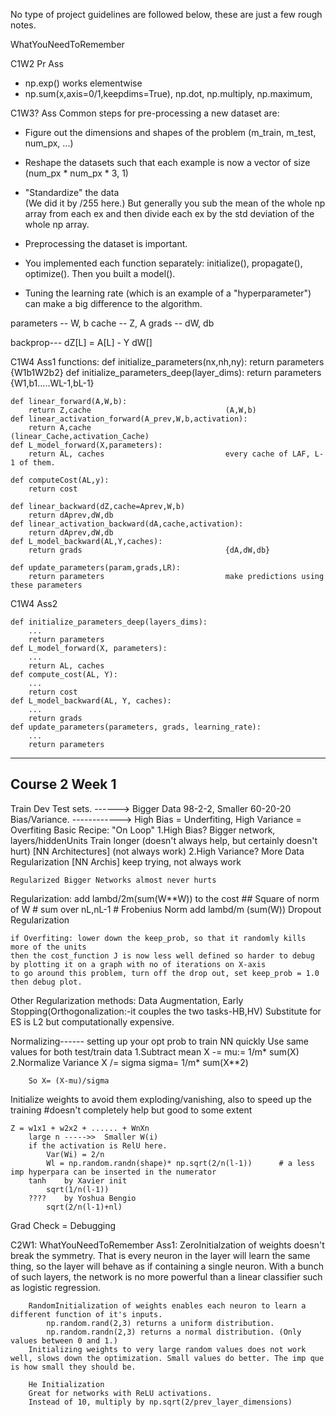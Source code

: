 
No type of project guidelines are followed below, these are just a few rough notes.


WhatYouNeedToRemember

C1W2 Pr Ass

- np.exp() works elementwise
- np.sum(x,axis=0/1,keepdims=True), np.dot, np.multiply, np.maximum,


C1W3? Ass
Common steps for pre-processing a new dataset are:
- Figure out the dimensions and shapes of the problem (m_train, m_test, num_px, ...)
- Reshape the datasets such that each example is now a vector of size (num_px \* num_px \* 3, 1)
- "Standardize" the data  
	(We did it by /255 here.)
	But generally you sub the mean of the whole np array from each ex and then divide each ex by the std deviation of the whole np array.

- Preprocessing the dataset is important.
- You implemented each function separately: initialize(), propagate(), optimize(). Then you built a model().
- Tuning the learning rate (which is an example of a "hyperparameter") can make a big difference to the algorithm.

parameters -- W, b
cache --      Z, A
grads --      dW, db

backprop---
	dZ[L] = A[L] - Y
	dW[]



C1W4 Ass1
functions:
	def initialize_parameters(nx,nh,ny):
		return parameters							{W1b1W2b2}
	def initialize_parameters_deep(layer_dims):
		return parameters							{W1,b1.....WL-1,bL-1}

	def linear_forward(A,W,b):
		return Z,cache								(A,W,b)
	def linear_activation_forward(A_prev,W,b,activation):
		return A,cache								(linear_Cache,activation_Cache)
	def L_model_forward(X,parameters):
		return AL, caches							every cache of LAF, L-1 of them.

	def computeCost(AL,y):
		return cost

	def linear_backward(dZ,cache=Aprev,W,b)
		return dAprev,dW,db
	def linear_activation_backward(dA,cache,activation):
		return dAprev,dW,db
	def L_model_backward(AL,Y,caches):
		return grads								{dA,dW,db}

	def update_parameters(param,grads,LR):
		return parameters							make predictions using these parameters

C1W4 Ass2

	def initialize_parameters_deep(layers_dims):
	    ...
	    return parameters 
	def L_model_forward(X, parameters):
	    ...
	    return AL, caches
	def compute_cost(AL, Y):
	    ...
	    return cost
	def L_model_backward(AL, Y, caches):
	    ...
	    return grads
	def update_parameters(parameters, grads, learning_rate):
	    ...
	    return parameters

------------------------------------------------------------------------------------------------------------------------------------------------

## Course 2 Week 1

Train Dev Test sets. ------> Bigger Data 98-2-2, Smaller 60-20-20
Bias/Variance. ------------> High Bias = Underfiting, High Variance = Overfiting
Basic Recipe: "On Loop"
	1.High Bias?
		Bigger network, layers/hiddenUnits
		Train longer (doesn't always help, but certainly doesn't hurt)
		[NN Architectures]  (not always work)
	2.High Variance?
		More Data
		Regularization
		[NN Archis]  keep trying, not always work

	Regularized Bigger Networks almost never hurts

Regularization: add lambd/2m(sum(W**W)) to the cost  ## Square of norm of W     # sum over nL,nL-1  # Frobenius Norm
				add lambd/m (sum(W))
Dropout Regularization

	if Overfiting: lower down the keep_prob, so that it randomly kills more of the units
	then the cost_function J is now less well defined so harder to debug by plotting it on a graph with no of iterations on X-axis
	to go around this problem, turn off the drop out, set keep_prob = 1.0 then debug plot.
Other Regularization methods: Data Augmentation, Early Stopping(Orthogonalization:-it couples the two tasks-HB,HV)
		Substitute for ES is L2 but computationally expensive.


Normalizing------ setting up your opt prob to train NN quickly
		Use same values for both test/train data
	1.Subtract mean		X -=   mu:= 1/m* sum(X)
	2.Normalize Variance   X /= sigma    sigma= 1/m* sum(X**2)

		So X= (X-mu)/sigma

		
Initialize weights to avoid them exploding/vanishing, also to speed up the training
	#doesn't completely help but good to some extent

	Z = w1x1 + w2x2 + ...... + WnXn
		large n ----->>  Smaller W(i)
		if the activation is RelU here.
			Var(Wi) = 2/n
			Wl = np.random.randn(shape)* np.sqrt(2/n(l-1))		# a less imp hyperpara can be inserted in the numerator 
		tanh	by Xavier init
			sqrt(1/n(l-1))
		????	by Yoshua Bengio
			sqrt(2/n(l-1)+nl)

Grad Check = Debugging



C2W1: WhatYouNeedToRemember
	Ass1:
		ZeroInitialzation of weights doesn't break the symmetry. That is every neuron in the layer will learn the same thing, so the layer will behave as if containing a single neuron. With a bunch of such layers, the network is no more powerful than a linear classifier such as logistic regression.

		RandomInitialization of weights enables each neuron to learn a different function of it's inputs.
			np.random.rand(2,3) returns a uniform distribution.
			np.random.randn(2,3) returns a normal distribution. (Only values between 0 and 1.)
		Initializing weights to very large random values does not work well, slows down the optimization. Small values do better. The imp que is how small they should be.

		He Initialization
		Great for networks with ReLU activations.
		Instead of 10, multiply by np.sqrt(2/prev_layer_dimensions)
